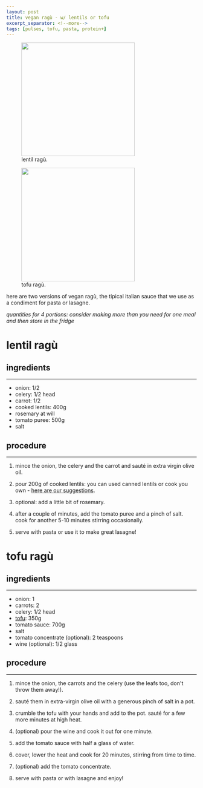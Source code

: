 ```yaml
---
layout: post
title: vegan ragù - w/ lentils or tofu
excerpt_separator: <!--more-->
tags: [pulses, tofu, pasta, protein+]
---
```

<figure class="image">
 <img src="../../../images/lentil-ragu.jpg" width="300">
  <figcaption>lentil ragù.</figcaption>
</figure>

<!--more-->

<figure class="image">
 <img src="../../../images/tofu-ragu.jpeg" width="300">
  <figcaption>tofu ragù.</figcaption>
</figure>


here are two versions of vegan ragù, the tipical italian sauce that we use as a condiment for pasta or lasagne.

*quantities for 4 portions: consider making more than you need for one meal and then store in the fridge*

# lentil ragù

## ingredients
---

- onion: 1/2
- celery: 1/2 head
- carrot: 1/2
- cooked lentils: 400g
- rosemary at will 
- tomato puree: 500g 
- salt


## procedure
---

1. mince the onion, the celery and the carrot and sauté in extra virgin olive oil.
   
2. pour 200g of cooked lentils: you can used canned lentils or cook you own - [here are our suggestions](https://fagiolini.github.io/pulses-guide/). 
   
3. optional: add a little bit of rosemary.
   
4. after a couple of minutes, add the tomato puree and a pinch of salt. cook for another 5-10 minutes stirring occasionally.
   
5. serve with pasta or use it to make great lasagne!

# tofu ragù

## ingredients
---

- onion: 1
- carrots: 2
- celery: 1/2 head
- [tofu](https://fagiolini.github.io/guide-tofu/): 350g
- tomato sauce: 700g
- salt
- tomato concentrate (optional): 2 teaspoons
- wine (optional): 1/2 glass

## procedure
---

1. mince the onion, the carrots and the celery (use the leafs too, don't throw them away!).
   
2. sauté them in extra-virgin olive oil with a generous pinch of salt in a pot.
   
3. crumble the tofu with your hands and add to the pot. sauté for a few more minutes at high heat.
   
4. (optional) pour the wine and cook it out for one minute.
   
5. add the tomato sauce with half a glass of water.
   
6. cover, lower the heat and cook for 20 minutes, stirring from time to time.
   
7. (optional) add the tomato concentrate.
   
8. serve with pasta or with lasagne and enjoy!

